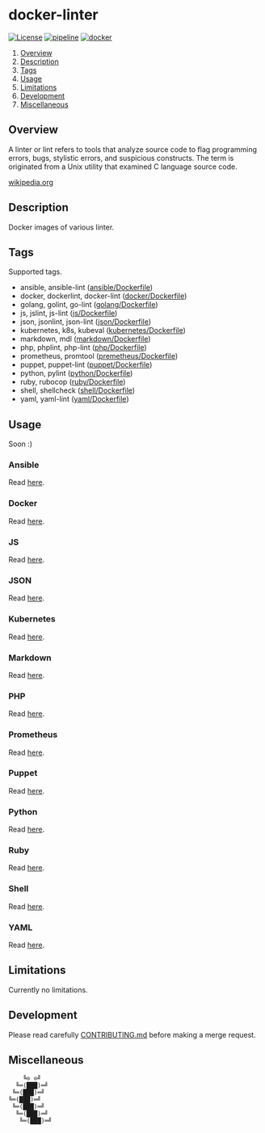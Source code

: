 # docker-linter

[![License][license-img]][license-href]
[![pipeline][pipeline-img]][pipeline-href]
[![docker][docker-img]][docker-href]

1. [Overview](#overview)
2. [Description](#description)
3. [Tags](#setup)
4. [Usage](#usage)
5. [Limitations](#limitations)
6. [Development](#development)
7. [Miscellaneous](#miscellaneous)

## Overview

A linter or lint  refers to tools that analyze source  code to flag programming
errors,  bugs,  stylistic  errors,  and  suspicious  constructs.  The  term  is
originated from a Unix utility that examined C language source code.

[wikipedia.org][overview-href]

## Description

Docker images of various linter.

## Tags

Supported tags.

- ansible, ansible-lint ([ansible/Dockerfile](ansible/Dockerfile))
- docker, dockerlint, docker-lint ([docker/Dockerfile](docker/Dockerfile))
- golang, golint, go-lint ([golang/Dockerfile](golang/Dockerfile))
- js, jslint, js-lint ([js/Dockerfile](js/Dockerfile))
- json, jsonlint, json-lint ([json/Dockerfile](json/Dockerfile))
- kubernetes, k8s, kubeval ([kubernetes/Dockerfile](kubernetes/Dockerfile))
- markdown, mdl ([markdown/Dockerfile](markdown/Dockerfile))
- php, phplint, php-lint ([php/Dockerfile](php/Dockerfile))
- prometheus, promtool ([premetheus/Dockerfile](prometheus/Dockerfile))
- puppet, puppet-lint ([puppet/Dockerfile](puppet/Dockerfile))
- python, pylint ([python/Dockerfile](python/Dockerfile))
- ruby, rubocop ([ruby/Dockerfile](ruby/Dockerfile))
- shell, shellcheck ([shell/Dockerfile](shell/Dockerfile))
- yaml, yaml-lint ([yaml/Dockerfile](yaml/Dockerfile))

## Usage

Soon :)

### Ansible

Read [here](https://github.com/willthames/ansible-lint).

### Docker

Read [here](https://github.com/redcoolbeans/dockerlint).

### JS

Read [here](https://github.com/reid/node-jslint).

### JSON

Read [here](https://github.com/pagerduty/jsonlint).

### Kubernetes

Read [here](https://github.com/garethr/kubeval).

### Markdown

Read [here](https://github.com/markdownlint/markdownlint).

### PHP

Read [here](https://github.com/overtrue/phplint).

### Prometheus

Read [here](https://github.com/prometheus/prometheus).

### Puppet

Read [here](https://github.com/rodjek/puppet-lint).

### Python

Read [here](https://github.com/pycqa/pylint).

### Ruby

Read [here](https://github.com/bbatsov/rubocop).

### Shell

Read [here](https://github.com/koalaman/shellcheck).

### YAML

Read [here](https://github.com/pryz/yaml-lint).

## Limitations

Currently no limitations.

## Development

Please read carefully [CONTRIBUTING.md][contribute-href]  before making a merge
request.

## Miscellaneous

```
    ╚⊙ ⊙╝
  ╚═(███)═╝
 ╚═(███)═╝
╚═(███)═╝
 ╚═(███)═╝
  ╚═(███)═╝
   ╚═(███)═╝
```

[license-img]: https://img.shields.io/badge/license-Apache-blue.svg
[license-href]: LICENSE
[pipeline-img]: https://git.vpgrp.io/docker/docker-linter/badges/master/pipeline.svg
[pipeline-href]: https://git.vpgrp.io/docker/docker-linter/commits/master
[docker-img]: https://img.shields.io/docker/pulls/vpgrp/linter.svg
[docker-href]: https://hub.docker.com/r/vpgrp/linter/
[overview-href]: https://en.wikipedia.org/wiki/Lint_(software)
[contribute-href]: CONTRIBUTING.md
